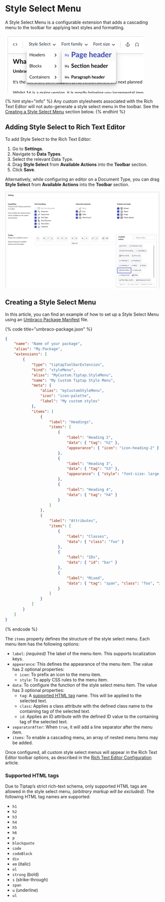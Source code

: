 # Style Select Menu

A Style Select Menu is a configurable extension that adds a cascading menu to the toolbar for applying text styles and formatting.

![Rich Text Editor cascading style menu](images/rte-tiptap-stylemenu.png)

{% hint style="info" %}
Any custom stylesheets associated with the Rich Text Editor will not auto-generate a style select menu in the toolbar. See the [Creating a Style Select Menu](#creating-a-style-select-menu) section below.
{% endhint %}

## Adding Style Select to Rich Text Editor

To add Style Select to the Rich Text Editor:

1. Go to **Settings**.
2. Navigate to **Data Types**.
3. Select the relevant Data Type.
4. Drag **Style Select** from **Available Actions** into the **Toolbar** section.
5. Click **Save**.

Alternatively, while configuring an editor on a Document Type, you can drag **Style Select** from **Available Actions** into the **Toolbar** section.

![Adding Style Select to the Rich Text Editor](images/adding-style-select-to-toolbar.png)

## Creating a Style Select Menu

In this article, you can find an example of how to set up a Style Select Menu using an [Umbraco Package Manifest](../../../../../customizing/umbraco-package.md) file.

{% code title="umbraco-package.json" %}
```json
{
    "name": "Name of your package",
    "alias": "My.Package",
    "extensions": [
        {
            "type": "tiptapToolbarExtension",
            "kind": "styleMenu",
            "alias": "MyCustom.Tiptap.StyleMenu",
            "name": "My Custom Tiptap Style Menu",
            "meta": {
                "alias": "myCustomStyleMenu",
                "icon": "icon-palette",
                "label": "My custom styles"
            },
            "items": [
                {
                    "label": "Headings",
                    "items": [
                        {
                            "label": "Heading 2",
                            "data": { "tag": "h2" },
                            "appearance": { "icon": "icon-heading-2" }
                        },
                        {
                            "label": "Heading 3",
                            "data": { "tag": "h3" },
                            "appearance": { "style": "font-size: large;" }
                        },
                        {
                            "label": "Heading 4",
                            "data": { "tag": "h4" }
                        }
                    ]
                },
                {
                    "label": "Attributes",
                    "items": [
                        {
                            "label": "Classes",
                            "data": { "class": "foo" }
                        },
                        { 
                            "label": "IDs",
                            "data": { "id": "bar" }
                        },
                        {
                            "label": "Mixed",
                            "data": { "tag": "span", "class": "foo", "id": "bar" }
                        }
                    ]
                }
            ]
        }
    ]
}
```
{% endcode %}

The `items` property defines the structure of the style select menu. Each menu item has the following options:

- `label`: _(required)_ The label of the menu item. This supports localization keys.
- `appearance`: This defines the appearance of the menu item. The value has 2 optional properties:
  - `icon`: To prefix an icon to the menu item.
  - `style`: To apply CSS rules to the menu item.
- `data`: To configure the function of the style select menu item. The value has 3 optional properties:
  - `tag`: A [supported HTML tag](#supported-html-tags) name. This will be applied to the selected text.
  - `class`: Applies a class attribute with the defined class name to the containing tag of the selected text.
  - `id`: Applies an ID attribute with the defined ID value to the containing tag of the selected text.
- `separatorAfter`: When `true`, it will add a line separator after the menu item.
- `items`: To enable a cascading menu, an array of nested menu items may be added.

Once configured, all custom style select menus will appear in the Rich Text Editor toolbar options, as described in the [Rich Text Editor Configuration](configuration.md) article.

### Supported HTML tags

Due to Tiptap’s strict rich-text schema, only supported HTML tags are allowed in the style select menu, _(arbitrary markup will be excluded)._ The following HTML tag names are supported:

- `h1`
- `h2`
- `h3`
- `h4`
- `h5`
- `h6`
- `p`
- `blockquote`
- `code`
- `codeBlock`
- `div`
- `em` (italic)
- `ol`
- `strong` (bold)
- `s` (strike-through)
- `span`
- `u` (underline)
- `ul`
